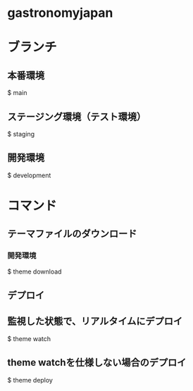 # gastronomyjapan

# ブランチ
## 本番環境
$ main

## ステージング環境（テスト環境）
$ staging

## 開発環境
$ development

# コマンド

## テーマファイルのダウンロード
### 開発環境
$ theme download

## デプロイ
## 監視した状態で、リアルタイムにデプロイ
$ theme watch

## theme watchを仕様しない場合のデプロイ
$ theme deploy
